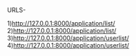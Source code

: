 URLS-

1)http://127.0.0.1:8000/application/list/
2)http://127.0.0.1:8000/application/list/<pk>
3)http://127.0.0.1:8000/application/userlist/
4)http://127.0.0.1:8000/application/userlist/<pk>
